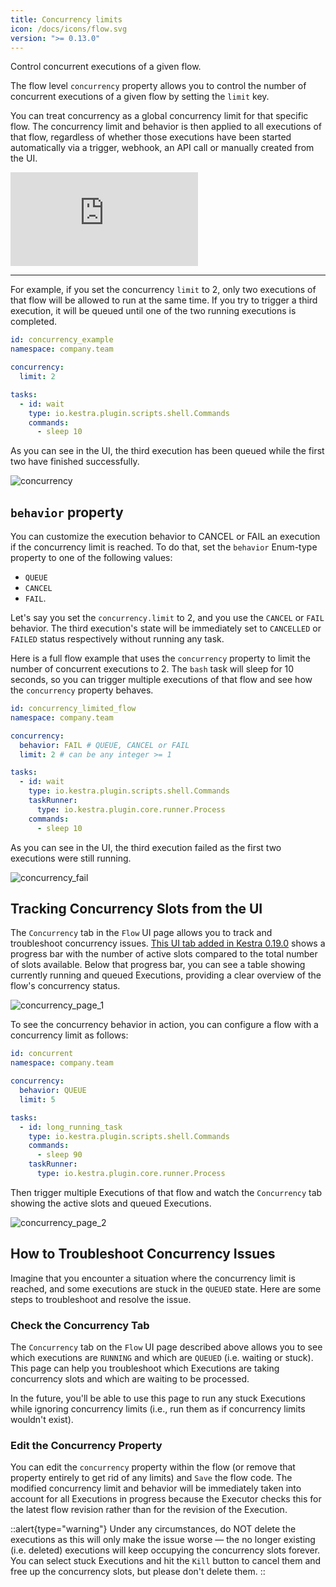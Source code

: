 ```yaml
---
title: Concurrency limits
icon: /docs/icons/flow.svg
version: ">= 0.13.0"
---
```


Control concurrent executions of a given flow.

The flow level `concurrency` property allows you to control the number of concurrent executions of a given flow by setting the `limit` key.

You can treat concurrency as a global concurrency limit for that specific flow. The concurrency limit and behavior is then applied to all executions of that flow, regardless of whether those executions have been started automatically via a trigger, webhook, an API call or manually created from the UI.

<div class="video-container">
  <iframe src="https://www.youtube.com/embed/lDGOqqMyQEo?si=01KzCswO3dHdhYdt" title="YouTube video player" frameborder="0" allow="accelerometer; autoplay; clipboard-write; encrypted-media; gyroscope; picture-in-picture; web-share" referrerpolicy="strict-origin-when-cross-origin" allowfullscreen></iframe>
</div>

---

For example, if you set the concurrency `limit` to 2, only two executions of that flow will be allowed to run at the same time. If you try to trigger a third execution, it will be queued until one of the two running executions is completed.

```yaml
id: concurrency_example
namespace: company.team

concurrency:
  limit: 2

tasks:
  - id: wait
    type: io.kestra.plugin.scripts.shell.Commands
    commands:
      - sleep 10

```

As you can see in the UI, the third execution has been queued while the first two have finished successfully.

![concurrency](/docs/workflow-components/concurrency.png)

## `behavior` property

You can customize the execution behavior to CANCEL or FAIL an execution if the concurrency limit is reached. To do that, set the `behavior` Enum-type property to one of the following values:

- `QUEUE`
- `CANCEL`
- `FAIL`.

Let's say you set the `concurrency.limit` to 2, and you use the `CANCEL` or `FAIL` behavior. The third execution's state will be immediately set to `CANCELLED` or `FAILED` status respectively without running any task.

Here is a full flow example that uses the `concurrency` property to limit the number of concurrent executions to 2. The `bash` task will sleep for 10 seconds, so you can trigger multiple executions of that flow and see how the `concurrency` property behaves.

```yaml
id: concurrency_limited_flow
namespace: company.team

concurrency:
  behavior: FAIL # QUEUE, CANCEL or FAIL
  limit: 2 # can be any integer >= 1

tasks:
  - id: wait
    type: io.kestra.plugin.scripts.shell.Commands
    taskRunner:
      type: io.kestra.plugin.core.runner.Process
    commands:
      - sleep 10
```

As you can see in the UI, the third execution failed as the first two executions were still running.

![concurrency_fail](/docs/workflow-components/concurrency_fail.png)


## Tracking Concurrency Slots from the UI

The `Concurrency` tab in the `Flow` UI page allows you to track and troubleshoot concurrency issues. [This UI tab added in Kestra 0.19.0](https://github.com/kestra-io/kestra/issues/4721#event-14422957135) shows a progress bar with the number of active slots compared to the total number of slots available. Below that progress bar, you can see a table showing currently running and queued Executions, providing a clear overview of the flow's concurrency status.

![concurrency_page_1](/docs/workflow-components/concurrency/concurrency_page_1.png)

To see the concurrency behavior in action, you can configure a flow with a concurrency limit as follows:

```yaml
id: concurrent
namespace: company.team

concurrency:
  behavior: QUEUE
  limit: 5

tasks:
  - id: long_running_task
    type: io.kestra.plugin.scripts.shell.Commands
    commands:
      - sleep 90
    taskRunner:
      type: io.kestra.plugin.core.runner.Process
```

Then trigger multiple Executions of that flow and watch the `Concurrency` tab showing the active slots and queued Executions.

![concurrency_page_2](/docs/workflow-components/concurrency/concurrency_page_2.png)


## How to Troubleshoot Concurrency Issues

Imagine that you encounter a situation where the concurrency limit is reached, and some executions are stuck in the `QUEUED` state. Here are some steps to troubleshoot and resolve the issue.

### Check the Concurrency Tab

The `Concurrency` tab on the `Flow` UI page described above allows you to see which executions are `RUNNING` and which are `QUEUED` (i.e. waiting or stuck). This page can help you troubleshoot which Executions are taking concurrency slots and which are waiting to be processed.

In the future, you'll be able to use this page to run any stuck Executions while ignoring concurrency limits (i.e., run them as if concurrency limits wouldn't exist).

### Edit the Concurrency Property

You can edit the `concurrency` property within the flow (or remove that property entirely to get rid of any limits) and `Save` the flow code. The modified concurrency limit and behavior will be immediately taken into account for all Executions in progress because the Executor checks this for the latest flow revision rather than for the revision of the Execution.

::alert{type="warning"}
Under any circumstances, do NOT delete the executions as this will only make the issue worse — the no longer existing (i.e. deleted) executions will keep occupying the concurrency slots forever. You can select stuck Executions and hit the `Kill` button to cancel them and free up the concurrency slots, but please don't delete them.
::

